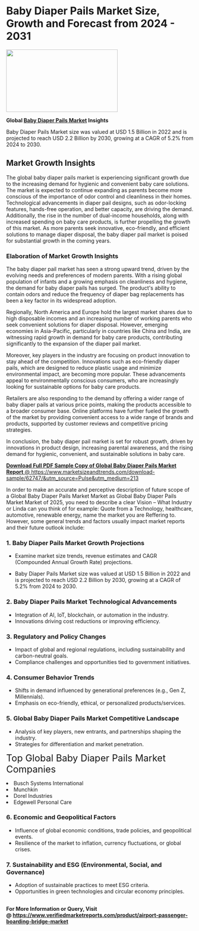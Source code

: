 <H1>Baby Diaper Pails Market Size, Growth and Forecast from 2024 - 2031</H1><img class="aligncenter size-medium wp-image-584254" src="https://thirdeyenews.in/wp-content/uploads/2024/09/Global-Market-Research-300x168.jpeg" alt="" width="300" height="168" /><p><strong>Global&nbsp;<a href="https://www.marketsizeandtrends.com/download-sample/62747/&amp;utm_source=Pulse&amp;utm_medium=213">Baby Diaper Pails Market</a> Insights</strong></p><p>Baby Diaper Pails Market size was valued at USD 1.5 Billion in 2022 and is projected to reach USD 2.2 Billion by 2030, growing at a CAGR of 5.2% from 2024 to 2030.</p><p><h2>Market Growth Insights</h2> <p>The global baby diaper pails market is experiencing significant growth due to the increasing demand for hygienic and convenient baby care solutions. The market is expected to continue expanding as parents become more conscious of the importance of odor control and cleanliness in their homes. Technological advancements in diaper pail designs, such as odor-locking features, hands-free operation, and better capacity, are driving the demand. Additionally, the rise in the number of dual-income households, along with increased spending on baby care products, is further propelling the growth of this market. As more parents seek innovative, eco-friendly, and efficient solutions to manage diaper disposal, the baby diaper pail market is poised for substantial growth in the coming years.</p> <p><a href="download_sample_link"></a></p> <h3>Elaboration of Market Growth Insights</h3> <p>The baby diaper pail market has seen a strong upward trend, driven by the evolving needs and preferences of modern parents. With a rising global population of infants and a growing emphasis on cleanliness and hygiene, the demand for baby diaper pails has surged. The product's ability to contain odors and reduce the frequency of diaper bag replacements has been a key factor in its widespread adoption.</p> <p>Regionally, North America and Europe hold the largest market shares due to high disposable incomes and an increasing number of working parents who seek convenient solutions for diaper disposal. However, emerging economies in Asia-Pacific, particularly in countries like China and India, are witnessing rapid growth in demand for baby care products, contributing significantly to the expansion of the diaper pail market.</p> <p>Moreover, key players in the industry are focusing on product innovation to stay ahead of the competition. Innovations such as eco-friendly diaper pails, which are designed to reduce plastic usage and minimize environmental impact, are becoming more popular. These advancements appeal to environmentally conscious consumers, who are increasingly looking for sustainable options for baby care products.</p> <p>Retailers are also responding to the demand by offering a wider range of baby diaper pails at various price points, making the products accessible to a broader consumer base. Online platforms have further fueled the growth of the market by providing convenient access to a wide range of brands and products, supported by customer reviews and competitive pricing strategies.</p> <p>In conclusion, the baby diaper pail market is set for robust growth, driven by innovations in product design, increasing parental awareness, and the rising demand for hygienic, convenient, and sustainable solutions in baby care.</p> <p><a href="get_more_info_link"></p><p><span class=""><strong>Download Full PDF Sample Copy of Global Baby Diaper Pails Market Report</strong> @ <a href="https://www.marketsizeandtrends.com/download-sample/62747/&amp;utm_source=Pulse&amp;utm_medium=213" target="_blank">https://www.marketsizeandtrends.com/download-sample/62747/&amp;utm_source=Pulse&amp;utm_medium=213</a></span></p><p>In order to make an accurate and perceptive description of future scope of a Global&nbsp;Baby Diaper Pails Market Market as Global&nbsp;Baby Diaper Pails Market Market of 2025, you need to describe a clear Vision &ndash; What Industry or Linda can you think of for example: Quote from a Technology, healthcare, automotive, renewable energy, name the market you are Reffering to. However, some general trends and factors usually impact market reports and their future outlook include:</p><h3>1.&nbsp;<strong>Baby Diaper Pails Market Growth Projections</strong></h3><ul><li>Examine market size trends, revenue estimates and CAGR (Compounded Annual Growth Rate) projections.</li><li><p>Baby Diaper Pails Market size was valued at USD 1.5 Billion in 2022 and is projected to reach USD 2.2 Billion by 2030, growing at a CAGR of 5.2% from 2024 to 2030.</p></li></ul><h3>2.&nbsp;<strong>Baby Diaper Pails Market Technological Advancements</strong></h3><ul><li>Integration of AI, IoT, blockchain, or automation in the industry.</li><li>Innovations driving cost reductions or improving efficiency.</li></ul><h3>3.&nbsp;<strong>Regulatory and Policy Changes</strong></h3><ul><li>Impact of global and regional regulations, including sustainability and carbon-neutral goals.</li><li>Compliance challenges and opportunities tied to government initiatives.</li></ul><h3>4.&nbsp;<strong>Consumer Behavior Trends</strong></h3><ul><li>Shifts in demand influenced by generational preferences (e.g., Gen Z, Millennials).</li><li>Emphasis on eco-friendly, ethical, or personalized products/services.</li></ul><h3>5.&nbsp;<strong>Global Baby Diaper Pails Market Competitive Landscape</strong></h3><ul><li>Analysis of key players, new entrants, and partnerships shaping the industry.</li><li>Strategies for differentiation and market penetration.</li></ul><p data-pm-slice="1 1 []"><span style="color: inherit; font-family: inherit; font-size: 25px;">Top Global Baby Diaper Pails Market Companies</span></p><div class="" data-test-id=""><p><li>Busch Systems International</li><li> Munchkin</li><li> Dorel Industries</li><li> Edgewell Personal Care</li></p></div><h3>6.&nbsp;<strong>Economic and Geopolitical Factors</strong></h3><ul><li>Influence of global economic conditions, trade policies, and geopolitical events.</li><li>Resilience of the market to inflation, currency fluctuations, or global crises.</li></ul><h3>7.&nbsp;<strong>Sustainability and ESG (Environmental, Social, and Governance)</strong></h3><ul><li>Adoption of sustainable practices to meet ESG criteria.</li><li>Opportunities in green technologies and circular economy principles.</li></ul><h2><strong style="font-size: 14px;">For More Information or Query, Visit @&nbsp;</strong><a style="background-color: #ffffff; font-size: 14px;" href="https://www.marketsizeandtrends.com/report/baby-diaper-pails-market/" target="_blank">https://www.verifiedmarketreports.com/product/airport-passenger-boarding-bridge-market</a></h2>
